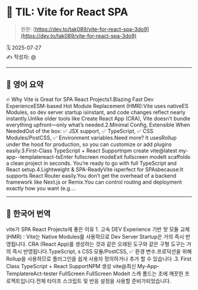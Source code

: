 # 📌 TIL: Vite for React SPA

> 원문: [https://dev.to/tak089/vite-for-react-spa-3do9](https://dev.to/tak089/vite-for-react-spa-3do9)

🗓 2025-07-27  
✍️ 작성자: @

---

## 🔹 영어 요약

🔥 Why Vite is Great for SPA React Projects1.Blazing Fast Dev ExperienceESM-based Hot Module Replacement (HMR):Vite uses nativeES Modules, so dev server startup isinstant, and code changes reflect nearly instantly.Unlike older tools like Create React App (CRA), Vite doesn't bundle everything upfront—only what’s needed.2.Minimal Config, Extensible When NeededOut of the box: ✅ JSX support, ✅ TypeScript, ✅ CSS Modules/PostCSS, ✅ Environment variables.Need more? It usesRollup under the hood for production, so you can customize or add plugins easily.3.First-Class TypeScript + React Supportnpm create vite@latest my-app--templatereact-tsEnter fullscreen modeExit fullscreen modeIt scaffolds a clean project in seconds. You’re ready to go with full TypeScript and React setup.4.Lightweight & SPA-ReadyVite isperfect for SPAsbecause:It supports React Router easily.You don’t get the overhead of a backend framework like Next.js or Remix.You can control routing and deployment exactly how you want (e.g....

---

## 🔸 한국어 번역

vite가 SPA React Projects에 좋은 이유 1. 고속 DEV Experience 기반 핫 모듈 교체 (HMR) : Vite는 Native Modules를 사용하므로 Dev Server Startup은 거의 즉시 반영됩니다. CRA (React App)를 생성하는 것과 같은 오래된 도구와 같은 구형 도구는 거의 즉시 반영됩니다.TypeScript, s CSS 모듈/PostCSS, ✅ 환경 변수.프로덕션을 위해 Rollup을 사용하므로 플러그인을 쉽게 사용자 정의하거나 추가 할 수 있습니다 .3. First Class TypeScript + React SupportNPM 생성 vite@최신 My-App-TemplatereAct-tester FullScreen FullScreen Modeit 스캐 폴드는 초에 깨끗한 프로젝트입니다.전체 타이프 스크립트 및 반응 설정을 사용할 준비가되었습니다.
